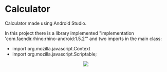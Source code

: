 # Calculator
Calculator made using Android Studio.

In this project there is a library implemented "implementation 'com.faendir.rhino:rhino-android:1.5.2'" and two imports in the main class: 

- import org.mozilla.javascript.Context
- import org.mozilla.javascript.Scriptable;

<p align="center">
<img size="300" src="https://i.postimg.cc/J4CC5NPf/Sin-t-tulo.png">
</p>
